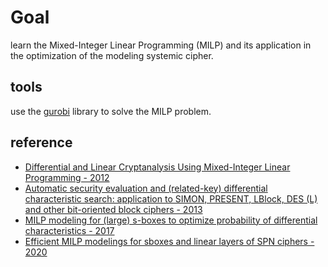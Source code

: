 # Goal

learn the Mixed-Integer Linear Programming (MILP) and its application in the optimization of the modeling systemic cipher.

## tools

use the [gurobi](https://www.gurobi.com/) library to solve the MILP problem.

## reference

- [Differential and Linear Cryptanalysis Using Mixed-Integer Linear Programming - 2012](https://lirias.kuleuven.be/retrieve/333686)
- [Automatic security evaluation and (related-key) differential characteristic search: application to SIMON, PRESENT, LBlock, DES (L) and other bit-oriented block ciphers - 2013](https://eprint.iacr.org/2013/676.pdf)
- [MILP modeling for (large) s-boxes to optimize probability of differential characteristics - 2017](https://tosc.iacr.org/index.php/ToSC/article/download/805/759)
- [Efficient MILP modelings for sboxes and linear layers of SPN ciphers - 2020](https://inria.hal.science/hal-03046211/document)